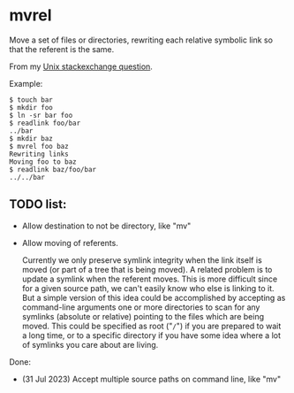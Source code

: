 # mvrel

Move a set of files or directories, rewriting each relative symbolic link so that the referent is the same.

From my [Unix stackexchange question](https://unix.stackexchange.com/questions/485320/what-is-a-good-command-for-moving-a-directory-containing-relative-symbolic-links).

Example:

    $ touch bar
    $ mkdir foo
    $ ln -sr bar foo
    $ readlink foo/bar
    ../bar
    $ mkdir baz
    $ mvrel foo baz
    Rewriting links
    Moving foo to baz
    $ readlink baz/foo/bar
    ../../bar

## TODO list:

- Allow destination to not be directory, like "mv"

- Allow moving of referents.

    Currently we only preserve symlink integrity when the link itself is moved (or part of a tree that is being moved). A related problem is to update a symlink when the referent moves. This is more difficult since for a given source path, we can't easily know who else is linking to it. But a simple version of this idea could be accomplished by accepting as command-line arguments one or more directories to scan for any symlinks (absolute or relative) pointing to the files which are being moved. This could be specified as root ("`/`") if you are prepared to wait a long time, or to a specific directory if you have some idea where a lot of symlinks you care about are living.

Done:

- (31 Jul 2023) Accept multiple source paths on command line, like "mv"
